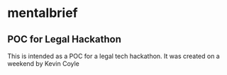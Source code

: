 # mentalbrief

## POC for Legal Hackathon

This is intended as a POC for a legal tech hackathon. It was created on a weekend by Kevin Coyle 